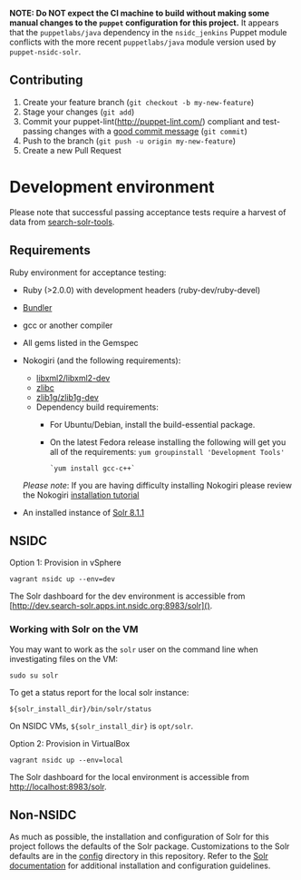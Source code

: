 **NOTE: Do NOT expect the CI machine to build without making some manual changes
to the `puppet` configuration for this project.** It appears that the `puppetlabs/java`
dependency in the `nsidc_jenkins` Puppet module conflicts with the more recent
`puppetlabs/java` module version used by `puppet-nsidc-solr`.

## Contributing

1. Create your feature branch (`git checkout -b my-new-feature`)
2. Stage your changes (`git add`)
3. Commit your puppet-lint(http://puppet-lint.com/) compliant and test-passing changes with a
   [good commit message](http://tbaggery.com/2008/04/19/a-note-about-git-commit-messages.html)
  (`git commit`)
4. Push to the branch (`git push -u origin my-new-feature`)
5. Create a new Pull Request

# Development environment

Please note that successful passing acceptance tests require a harvest of data from
[search-solr-tools](https://github.com/nsidc/search-solr-tools).

## Requirements

Ruby environment for acceptance testing:

* Ruby (>2.0.0) with development headers (ruby-dev/ruby-devel)
* [Bundler](http://bundler.io/)
* gcc or another compiler
* All gems listed in the Gemspec
* Nokogiri (and the following requirements):
  * [libxml2/libxml2-dev](http://xmlsoft.org/)
  * [zlibc](http://www.zlibc.linux.lu/)
  * [zlib1g/zlib1g-dev](http://zlib.net/)
  * Dependency build requirements:
    * For Ubuntu/Debian, install the build-essential package.
    * On the latest Fedora release installing the following will get you all of the requirements:
          `yum groupinstall 'Development Tools'`

          `yum install gcc-c++`

  *Please note*:  If you are having difficulty installing Nokogiri please review
  the Nokogiri [installation
  tutorial](http://www.nokogiri.org/tutorials/installing_nokogiri.html)

* An installed instance of [Solr 8.1.1](https://lucene.apache.org/solr/guide/)

## NSIDC

Option 1: Provision in vSphere
```shell
vagrant nsidc up --env=dev
```

The Solr dashboard for the dev environment is accessible from
[http://dev.search-solr.apps.int.nsidc.org:8983/solr]().

### Working with Solr on the VM

You may want to work as the `solr` user on the command line when investigating
files on the VM:
```
sudo su solr
```

To get a status report for the local solr instance:

```
${solr_install_dir}/bin/solr/status
```

On NSIDC VMs, `${solr_install_dir}` is `opt/solr`.

Option 2: Provision in VirtualBox
```shell
vagrant nsidc up --env=local
```

The Solr dashboard for the local environment is accessible from
[http://localhost:8983/solr]().

## Non-NSIDC

As much as possible, the installation and configuration of Solr for this project
follows the defaults of the Solr package. Customizations to the Solr defaults
are in the [config](config/) directory in this repository.  Refer to the 
[Solr documentation](https://lucene.apache.org/solr/resources.html) for additional
installation and configuration guidelines.
